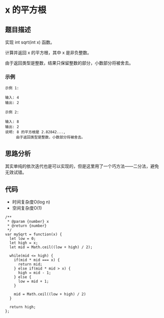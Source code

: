 # x 的平方根

## 题目描述
实现 int sqrt(int x) 函数。

计算并返回 x 的平方根，其中 x 是非负整数。

由于返回类型是整数，结果只保留整数的部分，小数部分将被舍去。

### 示例
```
示例 1:

输入: 4
输出: 2

示例 2:

输入: 8
输出: 2
说明: 8 的平方根是 2.82842..., 
     由于返回类型是整数，小数部分将被舍去。
```


## 思路分析
其实单纯的依次迭代也是可以实现的，但是这里用了一个巧方法——二分法，避免无效试错。

## 代码
- 时间复杂度O(log n)
- 空间复杂度O(1)

```
/**
 * @param {number} x
 * @return {number}
 */
var mySqrt = function(x) {
  let low = 0;
  let high = x;
  let mid = Math.ceil((low + high) / 2);

  while(mid <= high) {
    if(mid * mid === x) {
      return mid;
    } else if(mid * mid > x) {
      high = mid - 1;
    } else {
      low = mid + 1;
    }

    mid = Math.ceil((low + high) / 2)
  }

  return high;
};
```